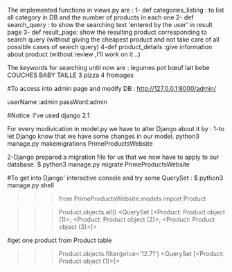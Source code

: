
The implemented functions in views.py are :
  1- def categories_listing : to list all category in DB and the number of products in each one
  2- def search_query : to show the searching text 'entered by the user' in result page 
  3- def result_page: show the resulting product corresponding to search query (without giving the cheapest product and not take care of all possible cases of search query)
  4-def product_details :give information about product (without review ,I'll work on it ..)
  
 
The keywords for searching until now are :
legumes pot bœuf
lait bebe
COUCHES BABY TAILLE 3
pizza 4 fromages

#To access into admin page and modify DB :
http://127.0.0.1:8000/admin/

userName :admin
passWord:admin

#Notice :I've used django 2.1

For every modivication in model.py we have to alter Django about it by :
1-to let Django know that we have some changes in our model.
 python3 manage.py makemigrations PrimeProductsWebsite

2-Django	prepared a migration file for us that we now have to apply to our database.
$ python3 manage.py migrate PrimeProductsWebsite

#To get into Django' interactive console and try some QuerySet :
$ python3 manage.py shell

>>> from PrimeProductsWebsite.models import Product

>>> Product.objects.all()
<QuerySet [<Product: Product object (1)>, <Product: Product object (2)>, <Product: Product object (3)>]>

#get one product from Product table
>>> Product.objects.filter(price='12.71')
<QuerySet [<Product: Product object (1)>]>

